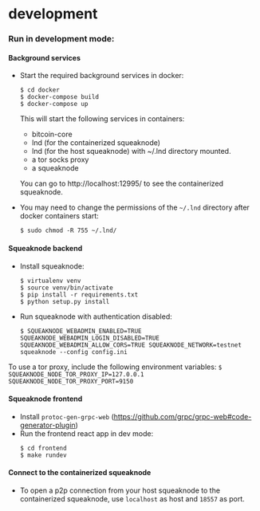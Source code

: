 # development

### Run in development mode:

#### Background services

- Start the required background services in docker:
	```
	$ cd docker
	$ docker-compose build
	$ docker-compose up
	```

	This will start the following services in containers:
	* bitcoin-core
	* lnd (for the containerized squeaknode)
	* lnd (for the host squeaknode) with ~/.lnd directory mounted.
	* a tor socks proxy
	* a squeaknode

	You can go to http://localhost:12995/ to see the containerized squeaknode.

- You may need to change the permissions of the `~/.lnd` directory after docker containers start:
	```
	$ sudo chmod -R 755 ~/.lnd/
	```

#### Squeaknode backend

- Install squeaknode:
	```
	$ virtualenv venv
	$ source venv/bin/activate
	$ pip install -r requirements.txt
	$ python setup.py install
	```
- Run squeaknode with authentication disabled:
	```
	$ SQUEAKNODE_WEBADMIN_ENABLED=TRUE SQUEAKNODE_WEBADMIN_LOGIN_DISABLED=TRUE SQUEAKNODE_WEBADMIN_ALLOW_CORS=TRUE SQUEAKNODE_NETWORK=testnet squeaknode --config config.ini
	```

To use a tor proxy, include the following environment variables:
	```
	$ SQUEAKNODE_NODE_TOR_PROXY_IP=127.0.0.1 SQUEAKNODE_NODE_TOR_PROXY_PORT=9150
	```


#### Squeaknode frontend

- Install `protoc-gen-grpc-web` (https://github.com/grpc/grpc-web#code-generator-plugin)
- Run the frontend react app in dev mode:
	```
	$ cd frontend
	$ make rundev
	```


#### Connect to the containerized squeaknode

- To open a p2p connection from your host squeaknode to the containerized
squeaknode, use `localhost` as host and `18557` as port.
